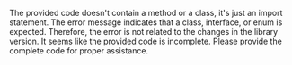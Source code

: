 The provided code doesn't contain a method or a class, it's just an import statement. The error message indicates that a class, interface, or enum is expected. Therefore, the error is not related to the changes in the library version. It seems like the provided code is incomplete. Please provide the complete code for proper assistance.